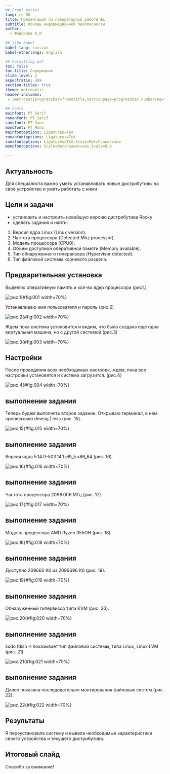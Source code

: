 ```yaml
---
## Front matter
lang: ru-RU
title: Презентация по лабораторной работе №1
subtitle: Основы информационной безопасности
author:
  - Федорова А.И
  
## i18n babel
babel-lang: russian
babel-otherlangs: english

## Formatting pdf
toc: false
toc-title: Содержание
slide_level: 2
aspectratio: 169
section-titles: true
theme: metropolis
header-includes:
 - \metroset{progressbar=frametitle,sectionpage=progressbar,numbering=fraction}
 
## Fonts
mainfont: PT Serif
romanfont: PT Serif
sansfont: PT Sans
monofont: PT Mono
mainfontoptions: Ligatures=TeX
romanfontoptions: Ligatures=TeX
sansfontoptions: Ligatures=TeX,Scale=MatchLowercase
monofontoptions: Scale=MatchLowercase,Scale=0.9

---
```



## Актуальность

Для специалиста важно уметь устанавливать новые дистрибутивы на свое устройство и уметь работать с ними

## Цели и задачи

- установить и настроить новейшую версию дистрибутива Rocky
- cделать задания и найти: 

1. Версия ядра Linux (Linux version).
2. Частота процессора (Detected Mhz processor).
3. Модель процессора (CPU0).
4. Объем доступной оперативной памяти (Memory available).
5. Тип обнаруженного гипервизора (Hypervisor detected).
6. Тип файловой системы корневого раздела.


## Предварительная установка

Выделяю оперативную память и кол-во ядер процессора (рис1.)

![рис.1](image/2.png){#fig:001 width=70%}

Устанавливаю имя пользователя и пароль (рис.2)

![рис.2](image/3.png){#fig:002 width=70%}

Ждем пока система установится и видим, что была создана еще одна виртуальная машина, но с другой системой.(рис.3)

![рис.3](image/5.png){#fig:003 width=70%}

## Настройки

После проведения всех необходимых настроек, ждем, пока все настройки установятся и система загрузится. (рис.4)

![рис.4](image/14.png){#fig:004 width=70%}

## выполнение задания

Теперь будем выполнять второе задание. 
Открываю терминал, в нем прописываю dmesg | less (рис. 15).

![рис.15](image/16.png){#fig:015 width=70%}

## выполнение задания

Версия ядра 5.14.0-503.14.1.el9_5.x86_64 (рис. 16).

![рис.16](image/17.png){#fig:016 width=70%}

## выполнение задания

Частота процессора 2096.006 МГц (рис. 17).

![рис.17](image/18.png){#fig:017 width=70%}

## выполнение задания

Модель процессора AMD Ryzen 355OH (рис. 18).

![рис.18](image/19.png){#fig:018 width=70%}

## выполнение задания

Доступно 209660 Кб из 2096696 Кб (рис. 19).

![рис.19](image/20.png){#fig:019 width=70%}

## выполнение задания

Обнаруженный гипервизор типа KVM (рис. 20).

![рис.20](image/21.png){#fig:020 width=70%}

## выполнение задания

sudo fdish -l показывает тип файловой системы, типа Linux, Linux LVM (рис. 21).

![рис.21](image/22.png){#fig:021 width=70%}

## выполнение задания

Далее показана последовательно монтирования файловых систем (рис. 22).

![рис.22](image/23.png){#fig:022 width=70%}


## Результаты

Я переустановила систему и вывела необходимые характеристики своего устройства и текущего дистрибутива.


## Итоговый слайд

Спасибо за внимание!


